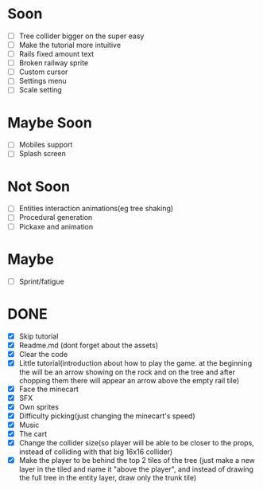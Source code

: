 # Soon 
- [ ] Tree collider bigger on the super easy
- [ ] Make the tutorial more intuitive
- [ ] Rails fixed amount text
- [ ] Broken railway sprite
- [ ] Custom cursor
- [ ] Settings menu
- [ ] Scale setting

# Maybe Soon
- [ ] Mobiles support
- [ ] Splash screen

# Not Soon
- [ ] Entities interaction animations(eg tree shaking)
- [ ] Procedural generation
- [ ] Pickaxe and animation

# Maybe
- [ ] Sprint/fatigue

# DONE
- [x] Skip tutorial
- [x] Readme.md (dont forget about the assets)
- [x] Clear the code
- [x] Little tutorial(introduction about how to play the game. at the beginning the will be an arrow showing on the rock and on the tree and after chopping them there will appear an arrow above the empty rail tile)
- [x] Face the minecart
- [x] SFX
- [x] Own sprites
- [x] Difficulty picking(just changing the minecart's speed)
- [x] Music
- [x] The cart
- [x] Change the collider size(so player will be able to be closer to the props, instead of colliding with that big 16x16 collider)
- [x] Make the player to be behind the top 2 tiles of the tree (just make a new layer in the tiled and name it "above the player", and instead of drawing the full tree in the entity layer, draw only the trunk tile)
